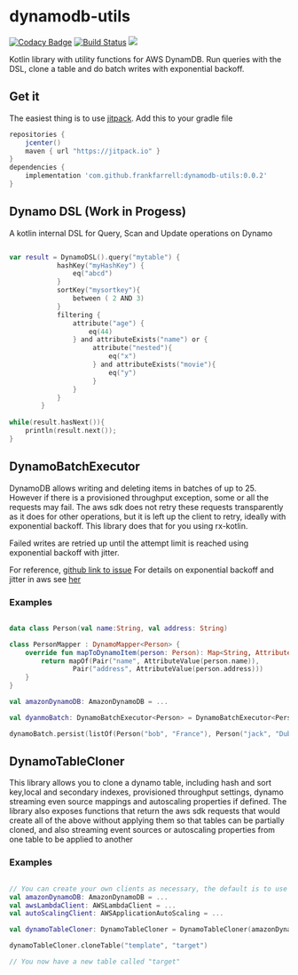 # dynamodb-utils

[![Codacy Badge](https://api.codacy.com/project/badge/Grade/7722315c9da948bc876aa6993d7e96bb)](https://www.codacy.com/app/frankfarrell/dynamo-batch?utm_source=github.com&amp;utm_medium=referral&amp;utm_content=frankfarrell/dynamo-batch&amp;utm_campaign=Badge_Grade)
[![Build Status](https://travis-ci.org/frankfarrell/dynamodb-utils.svg?branch=master)](https://travis-ci.org/frankfarrell/dynamodb-utils)
[![](https://jitpack.io/v/frankfarrell/dynamodb-utils.svg)](https://jitpack.io/#frankfarrell/dynamodb-utils)

Kotlin library with utility functions for AWS DynamDB. Run queries with the DSL, clone a table and do batch writes with exponential backoff. 

## Get it

The easiest thing is to use [jitpack](jitpack.io). Add this to your gradle file

```groovy
repositories {
    jcenter()
    maven { url "https://jitpack.io" }
}
dependencies {
    implementation 'com.github.frankfarrell:dynamodb-utils:0.0.2'
}
```

## Dynamo DSL (Work in Progess)
A kotlin internal DSL for Query, Scan and Update operations on Dynamo

```kotlin

var result = DynamoDSL().query("mytable") { 
            hashKey("myHashKey") {
                eq("abcd")
            }
            sortKey("mysortkey"){
                between ( 2 AND 3)
            }
            filtering {
                attribute("age") {
                    eq(44)
                } and attributeExists("name") or {
                     attribute("nested"){
                         eq("x")
                     } and attributeExists("movie"){
                         eq("y")
                     }
                }
            }
        }
        
while(result.hasNext()){
    println(result.next());
}
```

## DynamoBatchExecutor

DynamoDB allows writing and deleting items in batches of up to 25. However if there is a provisioned throughput exception, some or all the requests may fail. 
The aws sdk does not retry these requests transparently as it does for other operations, but it is left up the client to retry, ideally with exponential backoff. 
This library does that for you using rx-kotlin. 

Failed writes are retried up until the attempt limit is reached using exponential backoff with jitter. 

For reference, [github link to issue](https://github.com/aws/aws-sdk-js/issues/1262)
For details on exponential backoff and jitter in aws see [her](https://aws.amazon.com/blogs/architecture/exponential-backoff-and-jitter/)

### Examples
```kotlin 

data class Person(val name:String, val address: String)

class PersonMapper : DynamoMapper<Person> {
    override fun mapToDynamoItem(person: Person): Map<String, AttributeValue> {
        return mapOf(Pair("name", AttributeValue(person.name)),
                Pair("address", AttributeValue(person.address)))
    }
}

val amazonDynamoDB: AmazonDynamoDB = ...

val dyanmoBatch: DynamoBatchExecutor<Person> = DynamoBatchExecutor<Person> (amazonDynamoDB)

dynamoBatch.persist(listOf(Person("bob", "France"), Person("jack", "Dublin")), PersonMapper(), "targetTable")

```

## DynamoTableCloner

This library allows you to clone a dynamo table, including hash and sort key,local and secondary indexes, provisioned throughput settings, dynamo streaming even source mappings and autoscaling properties if defined. 
The library also exposes functions that return the aws sdk requests that would create all of the above without applying them so that tables can be partially cloned, and also streaming event sources or autoscaling properties from one table to 
be applied to another 

### Examples
```kotlin

// You can create your own clients as necessary, the default is to use the standard client. 
val amazonDynamoDB: AmazonDynamoDB = ...
val awsLambdaClient: AWSLambdaClient = ...
val autoScalingClient: AWSApplicationAutoScaling = ...

val dynamoTableCloner: DynamoTableCloner = DynamoTableCloner(amazonDynamoDB, awsLambdaClient, autoScalingClient)

dynamoTableCloner.cloneTable("template", "target")

// You now have a new table called "target"
```
